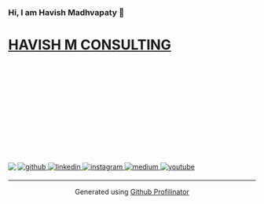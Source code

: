 

### Hi, I am Havish Madhvapaty 👋  
# **[HAVISH M CONSULTING](https://www.havishmconsulting.com/)**  
  


<br/>  
<br/>  
<br/>
<br/>  
<br/>  
<br/>  
<br/>  
<br/>  
<br/>  
<br/>  
<br/>  
<br/>  

<a href="https://github.com/https://github.com/havishmad" target="_blank">
<img src=https://img.shields.io/badge/github-%2324292e.svg?&style=for-the-badge&logo=github&logoColor=white alt=github style="margin-bottom: 5px;" />
</a>
<a href="https://linkedin.com/in/https://www.linkedin.com/in/havishm" target="_blank">
<img src=https://img.shields.io/badge/linkedin-%231E77B5.svg?&style=for-the-badge&logo=linkedin&logoColor=white alt=linkedin style="margin-bottom: 5px;" />
</a>
<a href="https://instagram.com/https://www.instagram.com/havish.m.consulting/?hl=en" target="_blank">
<img src=https://img.shields.io/badge/instagram-%23000000.svg?&style=for-the-badge&logo=instagram&logoColor=white alt=instagram style="margin-bottom: 5px;" />
</a>
<a href="https://medium.com/https://medium.com/@havish-madhvapaty" target="_blank">
<img src=https://img.shields.io/badge/medium-%23292929.svg?&style=for-the-badge&logo=medium&logoColor=white alt=medium style="margin-bottom: 5px;" />
</a>
<a href="https://www.youtube.com/user/https://www.youtube.com/c/havishmadhvapaty" target="_blank">
<img src=https://img.shields.io/badge/youtube-%23EE4831.svg?&style=for-the-badge&logo=youtube&logoColor=white alt=youtube style="margin-bottom: 5px;" />
</a>  
  
  
<img src="https://github-readme-stats.vercel.app/api?username=havishmad&show_icons=true&count_private=true&hide_border=true" align="left" />  
  


<br />

----
<div align="center">Generated using <a href="https://profilinator.rishav.dev/" target="_blank">Github Profilinator</a></div>
